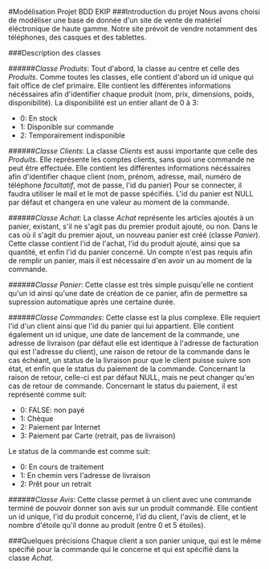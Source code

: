 #Modélisation Projet BDD EKIP
###Introduction du projet
Nous avons choisi de modéliser une base de donnée d'un site de vente de matériel éléctronique de haute gamme. Notre site prévoit de vendre notamment des téléphones, des casques et des tablettes.

###Description des classes

######*Classe Produits*:
Tout d'abord, la classe au centre et celle des *Produits*. Comme toutes les classes, elle contient d'abord un id unique qui fait office de clef primaire. Elle contient les différentes informations nécéssaires afin d'identifier chaque produit (nom, prix, dimensions, poids, disponibilité).
La disponibilité est un entier allant de 0 à 3:
* 0: En stock
* 1: Disponible sur commande
* 2: Temporairement indisponible

######*Classe Clients*:
La classe *Clients* est aussi importante que celle des *Produits*. Elle représente les comptes clients, sans quoi une commande ne peut être effectuée. Elle contient les différentes informations nécéssaires afin d'identifier chaque client (nom, prénom, adresse, mail, numéro de téléphone _facultatif_, mot de passe, l'id du panier)
Pour se connecter, il faudra utiliser le mail et le mot de passe spécifiés.
L'id du panier est NULL par défaut et changera en une valeur au moment de la commande.

######*Classe Achat*:
La classe *Achat* représente les articles ajoutés à un panier, existant, s'il ne s'agit pas du premier produit ajouté, ou non. Dans le cas où il s'agit du premier ajout, un nouveau panier est créé (classe *Panier*). Cette classe contient l'id de l'achat, l'id du produit ajouté, ainsi que sa quantité, et enfin l'id du panier concerné. Un compte n'est pas requis afin de remplir un panier, mais il est nécessaire d'en avoir un au moment de la commande.

######*Classe Panier*:
Cette classe est très simple puisqu'elle ne contient qu'un id ainsi qu'une date de création de ce panier, afin de permettre sa supression automatique après une certaine durée.

######*Classe Commandes*:
Cette classe est la plus complexe. Elle requiert l'id d'un client ainsi que l'id du panier qui lui appartient. Elle contient également un id unique, une date de lancement de la commande, une adresse de livraison (par défaut elle est identique à l'adresse de facturation qui est l'adresse du client), une raison de retour de la commande dans le cas échéant, un status de la livraison pour que le client puisse suivre son état, et enfin que le status du paiement de la commande.
Concernant la raison de retour, celle-ci est par défaut NULL, mais ne peut changer qu'en cas de retour de commande.
Concernant le status du paiement, il est représenté comme suit:
* 0: FALSE: non payé
* 1: Chèque
* 2: Paiement par Internet
* 3: Paiement par Carte (retrait, pas de livraison)

Le status de la commande est comme suit:
* 0: En cours de traitement
* 1: En chemin vers l'adresse de livraison
* 2: Prêt pour un retrait

######*Classe Avis*:
Cette classe permet à un client avec une commande terminé de pouvoir donner son avis sur un produit commandé. Elle contient un id unique, l'id du produit concerné, l'id du client, l'avis de client, et le nombre d'étoile qu'il donne au produit (entre 0 et 5 étoiles).


###Quelques précisions
Chaque client a son panier unique, qui est le même spécifié pour la commande qui le concerne et qui est spécifié dans la classe *Achat*.
